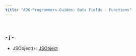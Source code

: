 ```yaml
---
title: "ADK-Programmers-Guides: Data Fields - Functions"
---
```


 

### - j -

- JSObject() : <a href="classvfiipc_1_1_j_s_object.md#a6f50f742d8c1061c3ba765bb66739786">JSObject</a>

